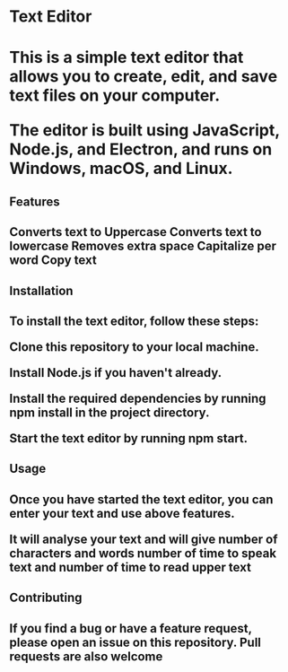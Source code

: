 <h1>Text Editor<h1>
<p>This is a simple text editor that allows you to create, edit, and save text files on your computer.</p>
<p> The editor is built using JavaScript, Node.js, and Electron, and runs on Windows, macOS, and Linux.</p>

<h2>Features<h2>
<p>
Converts text to Uppercase 
Converts text to lowercase
Removes extra space 
Capitalize per word
Copy text
</p>

<h2>Installation<h2>
<p>To install the text editor, follow these steps:</p>


<p>Clone this repository to your local machine.</p>
<p>Install Node.js if you haven't already.</p>
<p>Install the required dependencies by running npm install in the project directory.</p>
<p>Start the text editor by running npm start. </p>

<h2>Usage<h2>
<p>Once you have started the text editor, you can enter your text and use above features.</p>
<p> It will analyse your text and will give number of characters and words number of time to speak text and number of time to read upper text</p>

<h2>Contributing<h2>
<p>If you find a bug or have a feature request, please open an issue on this repository. Pull requests are also welcome</p>
